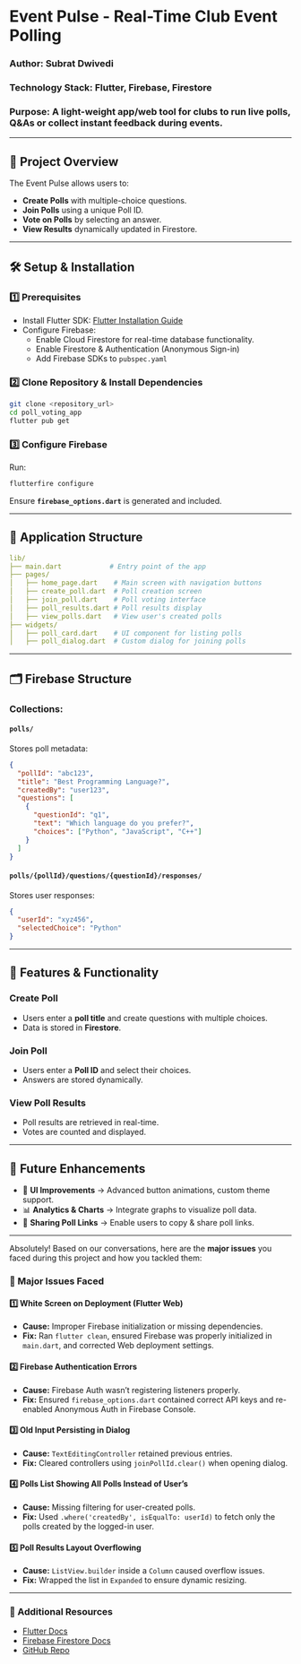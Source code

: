 
# **Event Pulse - Real-Time Club Event Polling**
### **Author:** Subrat Dwivedi  
### **Technology Stack:** Flutter, Firebase, Firestore  
### **Purpose:** A light-weight app/web tool for clubs to run live polls, Q&As or collect instant feedback during events.

---

## **📌 Project Overview**
The Event Pulse allows users to:
- **Create Polls** with multiple-choice questions.
- **Join Polls** using a unique Poll ID.
- **Vote on Polls** by selecting an answer.
- **View Results** dynamically updated in Firestore.

---

## **🛠️ Setup & Installation**
### **1️⃣ Prerequisites**
- Install Flutter SDK: [Flutter Installation Guide](https://flutter.dev/docs/get-started/install)
- Configure Firebase:
  - Enable Cloud Firestore for real-time database functionality. 
  - Enable Firestore & Authentication (Anonymous Sign-in)
  - Add Firebase SDKs to `pubspec.yaml`

### **2️⃣ Clone Repository & Install Dependencies**
```sh
git clone <repository_url>
cd poll_voting_app
flutter pub get
```

### **3️⃣ Configure Firebase**
Run:
```sh
flutterfire configure
```
Ensure **`firebase_options.dart`** is generated and included.

---

## **📜 Application Structure**
```yaml
lib/
├── main.dart            # Entry point of the app
├── pages/
│   ├── home_page.dart    # Main screen with navigation buttons
│   ├── create_poll.dart  # Poll creation screen
│   ├── join_poll.dart    # Poll voting interface
│   ├── poll_results.dart # Poll results display
│   ├── view_polls.dart   # View user's created polls
├── widgets/
│   ├── poll_card.dart    # UI component for listing polls
│   ├── poll_dialog.dart  # Custom dialog for joining polls
```

---

## **🗂️ Firebase Structure**
### **Collections:**
#### **`polls/`**
Stores poll metadata:
```json
{
  "pollId": "abc123",
  "title": "Best Programming Language?",
  "createdBy": "user123",
  "questions": [
    {
      "questionId": "q1",
      "text": "Which language do you prefer?",
      "choices": ["Python", "JavaScript", "C++"]
    }
  ]
}
```

#### **`polls/{pollId}/questions/{questionId}/responses/`**
Stores user responses:
```json
{
  "userId": "xyz456",
  "selectedChoice": "Python"
}
```

---

## **🚀 Features & Functionality**
### **Create Poll**
- Users enter a **poll title** and create questions with multiple choices.
- Data is stored in **Firestore**.

### **Join Poll**
- Users enter a **Poll ID** and select their choices.
- Answers are stored dynamically.

### **View Poll Results**
- Poll results are retrieved in real-time.
- Votes are counted and displayed.

---

## **📅 Future Enhancements**
- 🎨 **UI Improvements** → Advanced button animations, custom theme support.
- 📊 **Analytics & Charts** → Integrate graphs to visualize poll data.
- 🔗 **Sharing Poll Links** → Enable users to copy & share poll links.

---

Absolutely! Based on our conversations, here are the **major issues** you faced during this project and how you tackled them:

### **🚨 Major Issues Faced**
#### **1️⃣ White Screen on Deployment (Flutter Web)**
- **Cause:** Improper Firebase initialization or missing dependencies.
- **Fix:** Ran `flutter clean`, ensured Firebase was properly initialized in `main.dart`, and corrected Web deployment settings.

#### **2️⃣ Firebase Authentication Errors**
- **Cause:** Firebase Auth wasn’t registering listeners properly.
- **Fix:** Ensured `firebase_options.dart` contained correct API keys and re-enabled Anonymous Auth in Firebase Console.

#### **3️⃣ Old Input Persisting in Dialog**
- **Cause:** `TextEditingController` retained previous entries.
- **Fix:** Cleared controllers using `joinPollId.clear()` when opening dialog.

#### **4️⃣ Polls List Showing All Polls Instead of User’s**
- **Cause:** Missing filtering for user-created polls.
- **Fix:** Used `.where('createdBy', isEqualTo: userId)` to fetch only the polls created by the logged-in user.

#### **5️⃣ Poll Results Layout Overflowing**
- **Cause:** `ListView.builder` inside a `Column` caused overflow issues.
- **Fix:** Wrapped the list in `Expanded` to ensure dynamic resizing.

---

### **🔗 Additional Resources**
- [Flutter Docs](https://flutter.dev/docs)
- [Firebase Firestore Docs](https://firebase.google.com/docs/firestore)
- [GitHub Repo](https://github.com/subrat-dwi/EventPulse)
